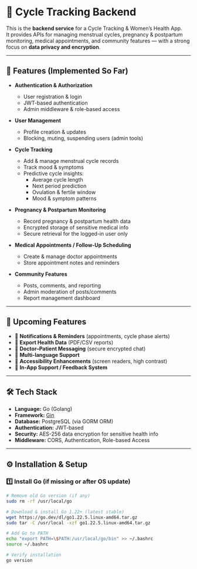 # 🌸 Cycle Tracking Backend

This is the **backend service** for a Cycle Tracking & Women’s Health App.  
It provides APIs for managing menstrual cycles, pregnancy & postpartum monitoring, medical appointments, and community features — with a strong focus on **data privacy and encryption**.

---

## 🚀 Features (Implemented So Far)

- **Authentication & Authorization**
  - User registration & login
  - JWT-based authentication
  - Admin middleware & role-based access

- **User Management**
  - Profile creation & updates
  - Blocking, muting, suspending users (admin tools)

- **Cycle Tracking**
  - Add & manage menstrual cycle records
  - Track mood & symptoms
  - Predictive cycle insights:
    - Average cycle length
    - Next period prediction
    - Ovulation & fertile window
    - Mood & symptom patterns

- **Pregnancy & Postpartum Monitoring**
  - Record pregnancy & postpartum health data
  - Encrypted storage of sensitive medical info
  - Secure retrieval for the logged-in user only

- **Medical Appointments / Follow-Up Scheduling**
  - Create & manage doctor appointments
  - Store appointment notes and reminders

- **Community Features**
  - Posts, comments, and reporting
  - Admin moderation of posts/comments
  - Report management dashboard

---

## 📌 Upcoming Features

- 🔲 **Notifications & Reminders** (appointments, cycle phase alerts)  
- 🔲 **Export Health Data** (PDF/CSV reports)  
- 🔲 **Doctor–Patient Messaging** (secure encrypted chat)  
- 🔲 **Multi-language Support**  
- 🔲 **Accessibility Enhancements** (screen readers, high contrast)  
- 🔲 **In-App Support / Feedback System**

---

## 🛠️ Tech Stack

- **Language:** Go (Golang)  
- **Framework:** [Gin](https://github.com/gin-gonic/gin)  
- **Database:** PostgreSQL (via GORM ORM)  
- **Authentication:** JWT-based  
- **Security:** AES-256 data encryption for sensitive health info  
- **Middleware:** CORS, Authentication, Role-based Access  

---

## ⚙️ Installation & Setup

### 1️⃣ Install Go (if missing or after OS update)

```bash
# Remove old Go version (if any)
sudo rm -rf /usr/local/go

# Download & install Go 1.22+ (latest stable)
wget https://go.dev/dl/go1.22.5.linux-amd64.tar.gz
sudo tar -C /usr/local -xzf go1.22.5.linux-amd64.tar.gz

# Add Go to PATH
echo "export PATH=\$PATH:/usr/local/go/bin" >> ~/.bashrc
source ~/.bashrc

# Verify installation
go version
